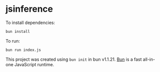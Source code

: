 # jsinference

To install dependencies:

```bash
bun install
```

To run:

```bash
bun run index.js
```

This project was created using `bun init` in bun v1.1.21. [Bun](https://bun.sh) is a fast all-in-one JavaScript runtime.
